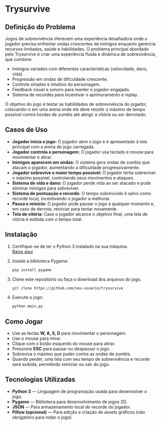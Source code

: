 # Trysurvive

## Definição do Problema

Jogos de sobrevivência oferecem uma experiência desafiadora onde o jogador precisa enfrentar ondas crescentes de inimigos enquanto gerencia recursos limitados, saúde e habilidades. O problema principal abordado pelo Trysurvive é criar uma experiência fluida e dinâmica de sobrevivência, que combine:

- Inimigos variados com diferentes características (velocidade, dano, vida).
- Progressão em ondas de dificuldade crescente.
- Controle simples e intuitivo do personagem.
- Feedback visual e sonoro para manter o jogador engajado.
- Sistema de recordes para incentivar o aprimoramento e replay.

O objetivo do jogo é testar as habilidades de sobrevivência do jogador, colocando-o em uma arena onde ele deve resistir o máximo de tempo possível contra hordas de zumbis até atingir a vitória ou ser derrotado.

## Casos de Uso

- **Jogador inicia o jogo:** O jogador abre o jogo e é apresentado à tela principal com a arena de jogo carregada.
- **Jogador controla o personagem:** O jogador usa teclado e mouse para movimentar e atirar.
- **Inimigos aparecem em ondas:** O sistema gera ondas de zumbis que atacam o jogador, aumentando a dificuldade progressivamente.
- **Jogador sobrevive o maior tempo possível:** O jogador tenta sobreviver o máximo possível, controlando seus movimentos e ataques.
- **Sistema de vida e dano:** O jogador perde vida ao ser atacado e pode eliminar inimigos para sobreviver.
- **Sistema de pontuação e recorde:** O tempo sobrevivido é salvo como recorde local, incentivando o jogador a melhorar.
- **Pausa e reinício:** O jogador pode pausar o jogo a qualquer momento e, em caso de derrota, reiniciar para tentar novamente.
- **Tela de vitória:** Caso o jogador alcance o objetivo final, uma tela de vitória é exibida com o tempo total.

## Instalação

1. Certifique-se de ter o Python 3 instalado na sua máquina.  
   [Baixe aqui](https://www.python.org/downloads/)

2. Instale a biblioteca Pygame:  
   ```bash
   pip install pygame
   
3. Clone este repositório ou faça o download dos arquivos do jogo.
   ```bash
   git clone https://github.com/seu-usuario/trysurvive

5. Execute o jogo:
   ```bash
   python main.py

## Como Jogar

- Use as teclas **W, A, S, D** para movimentar o personagem.
- Use o mouse para mirar.
- Clique com o botão esquerdo do mouse para atirar.
- Pressione **ESC** para pausar ou despausar o jogo.
- Sobreviva o máximo que puder contra as ondas de zumbis.
- Quando perder, uma tela com seu tempo de sobrevivência e recorde será exibida, permitindo reiniciar ou sair do jogo.

## Tecnologias Utilizadas

- **Python 3** — Linguagem de programação usada para desenvolver o jogo.
- **Pygame** — Biblioteca para desenvolvimento de jogos 2D.
- **JSON** — Para armazenamento local do recorde do jogador.
- **Pillow (opcional)** — Para edição e criação de assets gráficos (não obrigatório para rodar o jogo).
